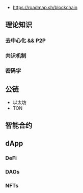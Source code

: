 - https://roadmap.sh/blockchain

## 理论知识

### 去中心化 && P2P



### 共识机制
### 密码学

## 公链

- 以太坊
- TON
## 智能合约

## dApp

### DeFi

### DAOs

### NFTs

